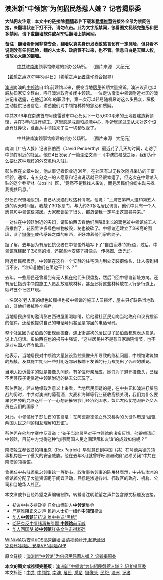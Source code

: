  <h2>澳洲新“中领馆”为何招民怨惹人嫌？ 记者揭原委</h2> <p class="notice"><b>大陆网友注意：本文中的链接除 <a href="https://github.com/bannedbook/fanqiang" >翻墙</a>软件下载和<a href="https://github.com/killgcd/justmysocks/blob/master/README.md">翻墙推荐</a>链接外全部为禁网链接，未翻墙状态下打不开，请勿点击。此为文字版禁闻，欲看图文视频完整版和更多禁闻，请下载<a href="https://github.com/bannedbook/fanqiang">翻墙软件或APP</a>后翻墙上禁闻网。</p><p>备注：翻墙看新闻非常安全，翻墙以真实身份发表敏感言论有一定风险，但只看不说则没有任何风险，翻的人太多，政府管不过来，也不管。信息自由是天赋人权，请放心大胆的翻墙。</b></p>  <div class="entry"> <figure><figcaption><a href="https://www.bannedbook.org/bnews/tag/%e4%b8%ad%e5%85%b1/" class="st_tag internal_tag" rel="tag" title="标签 中共 下的日志">中共</a>驻<a href="https://www.bannedbook.org/bnews/tag/%E5%8D%97%E6%BE%B3/" class="st_tag internal_tag" rel="tag" title="标签 南澳 下的日志">南澳</a>领事馆修建的新办公场所。 （图片来源：大纪元）</figcaption></figure> <p>【<span class='wp_keywordlink_affiliate'><a href="https://www.soundofhope.org" title="希望之声" target="_blank">希望之声</a></span>2021年3月4日】（希望之声<a href="https://www.bannedbook.org/bnews/tag/%E8%AE%B0%E8%80%85/" class="st_tag internal_tag" rel="tag" title="标签 记者 下的日志">记者</a>斐珍综合报导）</p> <p><a href="https://www.bannedbook.org/bnews/tag/%e6%be%b3%e6%b4%b2/" class="st_tag internal_tag" rel="tag" title="标签 澳洲 下的日志">澳洲</a>南澳的<a href="https://www.bannedbook.org/bnews/tag/%e4%b8%ad%e9%a2%86%e9%a6%86/" class="st_tag internal_tag" rel="tag" title="标签 中领馆 下的日志">中领馆</a>自4年前建馆以来，便被当地<a href="https://www.bannedbook.org/bnews/tag/%E5%B1%85%E6%B0%91/" class="st_tag internal_tag" rel="tag" title="标签 居民 下的日志">居民</a>长期大量投诉，澳洲议员也以威胁国家安全理由，呼吁澳洲政府关闭中领馆。一位走访南澳中领馆附近社区的澳洲记者透露，在他近30年的职涯中，第一次可以轻易随机采访这么多民众，积极主动提供记者信息，讲述他们对中领馆种种的怨怼和质疑。</p> <p>中共2016年在南澳首府阿德雷德市中心处买下一块5,600平米的土地要建造新领馆，并在3年内进行施工。这里原是戒毒和戒酒中心，附近居民过去从未对这个设施有过异议，但自从中领馆来了后一切都改变了。</p> <figure><figcaption>中共驻南澳领事馆修建的新办公场所。 （图片来源：大纪元）</figcaption></figure> <p>南澳《广告人报》记者彭伯西（David Penberthy）最近花了几天的时间，走访了中领馆附近的社区。他在4日发表了一篇<span class='wp_keywordlink_affiliate'><a href="https://www.bannedbook.org/bnews/comments/" title="新闻评论" target="_blank">评论</a></span>文章—《中澳贸易战之际，我们为什么要让这种规模的外交机构入驻》。</p> <p>彭伯西在文章中说，他从事记者职业近30年，在社区有过无数次随机采访的丰富经验。通常，有五分之一的人愿意和记者说话就已经很幸运了，但这次在中领馆入驻的这个乔斯林（Joslin）区，“竟然不是我找人采访，而是居民们纷纷主动来找我提供讯息。”</p>  <p>彭伯西兴奋地谈到，自己从没遇到过这种情况。他说：“上周在第四大道和第五大道的两天时间里，我敲了30多扇门，与大约20多名居民访谈，他们中只有一个人愿意和中领馆做邻居。大家都谈论了很久，都恳请我一定写出这篇报导来。”</p> <p>一对住在中领馆附近的夫妇，请彭伯西去看他们后院8米长的篱笆被中领馆施工人员推倒了，花园里许多绿色植物被毁，树也被砍了。中领馆还建立了3米高的围墙，装了<a href="https://www.bannedbook.org/bnews/tag/%E6%91%84%E5%83%8F%E5%A4%B4/" class="st_tag internal_tag" rel="tag" title="标签 摄像头 下的日志">摄像头</a>或传感器之类的东西，正好冲着他们家的院子。</p> <p>据了解，去年因为有居民抗议者在中领馆外墙写下了“自由香港”的标语，过后，中领馆就建起了3米高的墙，还密集地安装了摄像头、传感器、泛光灯。</p> <p>附近居民都表示，中领馆在这样一个安静的住宅区内到处安装摄像头，让人感到相当不安，“谁知道他们在里边干什么？”</p> <p>去年，一些居民还曾看到有无人机在他们头顶盘旋，然后飞回中领馆新址方向。还有居民指责中领馆施工人员乱放建筑材料，甚至还将这些材料放在人行步行道上，破坏整个社区环境。</p>  <p>一名96岁老人家的绿色长栅栏也被中领馆的施工人员损坏，屋主只好联系当地政府，请他们换掉整个栅栏。</p> <p>当地居民热情的邀请彭伯西进屋里喝咖啡，给他看社区民众向当地政府和议员投诉的信件，还给他提供自己的电话号码甚至是邻居的电话号码。</p> <p>整个社区因为彭伯西的出现而振奋，连上街遛狗的居民见了彭伯西都想表达意见，说上几句话。彭伯西在他的报导中强调，“这些居民并不是有自家后院情节，也不是对<span class='wp_keywordlink_affiliate'><a href="https://www.bannedbook.org/" title="中国" target="_blank">中国</a></span>人怀有敌意。”</p> <p>他表示，当地居民对中领馆大量装设监控摄像头所导致的隐私问题、中领馆建筑物的规模，及其施工期间一些对附近邻居极端不友善的行为都提出了合理的质疑。</p> <p>当地人投诉最多的就是摄像头问题。有多位母亲反应，她们为了避开摄像头，已经不再带孩子走靠近中领馆附近的路去公园玩了。</p>  <p>彭伯西说，若从地缘政治意义上来看，当地居民质疑的是，在中共正和澳洲打贸易战的同时，中共对澳洲的葡萄酒、大麦和海鲜等行业征收高额关税，我们为什么要卑躬屈膝的允许这样一个一心想要摧毁我们经济的国家，如此大阵仗地派驻外交人员在我们的国家？</p> <p>对此，中领馆给予彭伯西的答复是：在阿德雷德设立外交机构的关键作用是“加强两国人民之间的相互理解和友谊”。</p> <p>彭伯西在他的文章中反讽道：“鉴于当地居民对于中领馆的诸多反馈，他很想请问中领馆，目前中方觉得这种“加强两国人民之间理解和友谊”的成效如何呢？”</p> <p>南澳独立参议员帕特里克（Rex Patrick）早就意识到中国（共）在阿德莱德的领事机构是一个重大的安全威胁。他在去年8月就曾呼吁澳洲政府“必须关闭”中共在南澳的领事馆。</p> <p>曾担任中共驻<a href="https://www.bannedbook.org/bnews/tag/%e6%82%89%e5%b0%bc/" class="st_tag internal_tag" rel="tag" title="标签 悉尼 下的日志">悉尼</a>总领事馆一等秘书、政治事务领事的陈用林表示，中共驻澳洲的领馆都分配了大量资源用于间谍活动，目标是渗透各州、行政区的政府、机构、公司和当地华人社区。</p>  <p>本文章或节目经希望之声编辑制作，转载请注明希望之声并包含原文标题及链接。</p> <ul class='op-related-articles' title='相关阅读'> <li><a href='https://www.bannedbook.org/bnews/taiwannews/20210224/1492928.html' target='_blank'>抗议中共支持政变 旧金山缅甸人<b>中领馆</b>集会</a></li> <li><a href='https://www.bannedbook.org/bnews/comments/20210214/1487177.html' target='_blank'>严寒难阻正义之声 民运人士初一纽约<b>中领馆</b>抗议</a></li> <li><a href='https://www.bannedbook.org/bnews/bannedvideo/20210214/1487096.html' target='_blank'>华人<b>中领馆</b>前抗议 给中共送“黑棺”</a></li> <li><a href='https://www.bannedbook.org/bnews/headline/20210212/1486077.html' target='_blank'>哈萨克反中情绪再被引爆 <b>中领馆</b>前示威</a></li> <li><a href='https://www.bannedbook.org/bnews/worldnews/20210206/1482684.html' target='_blank'>华人回国梦 被<b>中领馆</b>红头文件击得粉碎</a></li> </ul> <p class="texttj"> <a href="https://github.com/bannedbook/fanqiang/wiki/V2ray%E6%9C%BA%E5%9C%BA" target="_blank">WIN/MAC/安卓/iOS高速翻墙:高清视频秒开,超低延迟</a><br/> <a href="https://github.com/bannedbook/fanqiang/wiki/%E7%A6%81%E9%97%BB%E7%BD%91%E5%AE%89%E5%8D%93%E7%BF%BB%E5%A2%99%E6%96%B0%E9%97%BBAPP" target="_blank">免费PC翻墙、安卓VPN翻墙APP</a></p><p>原文链接：<a class="src_link"  href="https://www.soundofhope.org/post/480956" target="_blank">澳洲新“中领馆”为何招民怨惹人嫌？ 记者揭原委</a></p><a name='sharetosocial'></a>       <div><b>本文的图文或视频完整版</b>：<a href='https://www.bannedbook.org/bnews/comments/20210305/1499028.html'>澳洲新“中领馆”为何招民怨惹人嫌？ 记者揭原委</a></div>  </div><!--END ENTRY--> <div class="postfooter"> <div>本文标签：<a href="https://www.bannedbook.org/bnews/tag/%e4%b8%ad%e5%85%b1/" rel="tag">中共</a>, <a href="https://www.bannedbook.org/bnews/tag/%e4%b8%ad%e9%a2%86%e9%a6%86/" rel="tag">中领馆</a>, <a href="https://www.bannedbook.org/bnews/tag/%E5%8D%97%E6%BE%B3/" rel="tag">南澳</a>, <a href="https://www.bannedbook.org/bnews/tag/%E5%B1%85%E6%B0%91/" rel="tag">居民</a>, <a href="https://www.bannedbook.org/bnews/tag/%e6%82%89%e5%b0%bc/" rel="tag">悉尼</a>, <a href="https://www.bannedbook.org/bnews/tag/%E6%91%84%E5%83%8F%E5%A4%B4/" rel="tag">摄像头</a>, <a href="https://www.bannedbook.org/bnews/tag/%E6%B0%91%E6%80%A8/" rel="tag">民怨</a>, <a href="https://www.bannedbook.org/bnews/tag/%e6%be%b3%e6%b4%b2/" rel="tag">澳洲</a>, <a href="https://www.bannedbook.org/bnews/tag/%E8%AE%B0%E8%80%85/" rel="tag">记者</a></div>  </div><!--END POSTFOOTER--> 